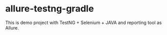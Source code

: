 # allure-testng-gradle
This is demo project with TestNG + Selenium + JAVA and reporting tool as Allure.
